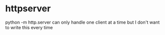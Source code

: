 # httpserver
python -m http.server can only handle one client at a time but I don't want to write this every time
